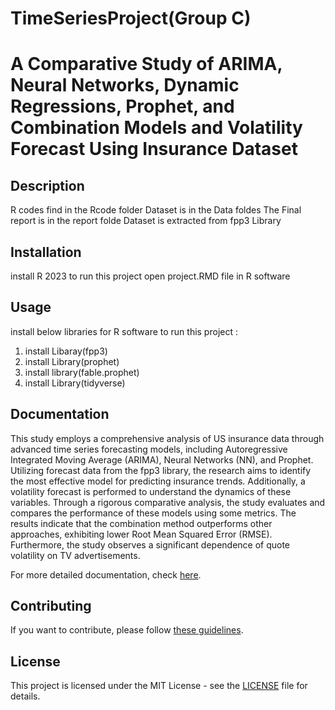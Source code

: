 # TimeSeriesProject(Group C)
# A Comparative Study of ARIMA, Neural Networks, Dynamic Regressions, Prophet, and Combination Models  and Volatility Forecast Using  Insurance Dataset

## Description
R codes find in the Rcode folder
Dataset is in the Data foldes 
The Final report is in the report folde 
Dataset is extracted from fpp3 Library 

## Installation
install R 2023 to run this project
open project.RMD file in R software

## Usage
install below libraries for  R software to run this project :
1. install Libaray(fpp3)
2. install Library(prophet)
3. install library(fable.prophet)
4. install Library(tidyverse)

## Documentation
This study employs a comprehensive analysis of US insurance data through advanced time series forecasting models, including Autoregressive Integrated Moving Average (ARIMA), Neural Networks (NN), and Prophet. Utilizing forecast data from the fpp3 library, the research aims to identify the most effective model for predicting insurance trends. Additionally, a volatility forecast is performed to understand the dynamics of these variables. Through a rigorous comparative analysis, the study evaluates and compares the performance of these models using some metrics. The results indicate that the combination method outperforms other approaches, exhibiting lower Root Mean Squared Error (RMSE). Furthermore, the study observes a significant dependence of quote volatility on TV advertisements.

For more detailed documentation, check [here](docs/).

## Contributing

If you want to contribute, please follow [these guidelines](CONTRIBUTING.md).

## License

This project is licensed under the MIT License - see the [LICENSE](LICENSE) file for details.
